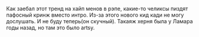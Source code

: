 ---
---
Как заебал этот тренд на хайп менов в рэпе, какие-то челиксы пиздят пафосный кринж вместо интро. Из-за этого нового кид кади не могу дослушать. И не буду теперь(он скучный). Такаяж херня была у Ламара годы назад, но там это было artsy.